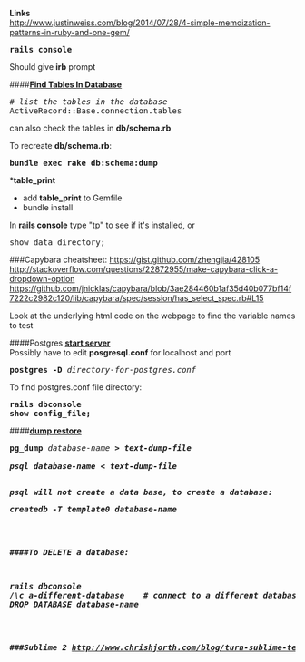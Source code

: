 **Links**  
http://www.justinweiss.com/blog/2014/07/28/4-simple-memoization-patterns-in-ruby-and-one-gem/  


<pre>
<b>rails console</b>
</pre>

Should give <b>irb</b> prompt

####[<b>Find Tables In Database</b>](http://stackoverflow.com/questions/24880956/rails-console-database-schema-checking)  
<pre>
# <em>list the tables in the database</em>
ActiveRecord::Base.connection.tables
</pre>

can also check the tables in <b>db/schema.rb</b>

To recreate <b>db/schema.rb</b>:
<pre>
<b>bundle exec rake db:schema:dump</b>
</pre>

***table_print**
- add **table_print** to Gemfile
- bundle install

In <b>rails console</b> type "tp" to see if it's installed, or
<pre>
show data_directory;
</pre>

###Capybara
cheatsheet: https://gist.github.com/zhengjia/428105  
http://stackoverflow.com/questions/22872955/make-capybara-click-a-dropdown-option  
https://github.com/jnicklas/capybara/blob/3ae284460b1af35d40b077bf14f7222c2982c120/lib/capybara/spec/session/has_select_spec.rb#L15  

Look at the underlying html code on the webpage to find the variable names to test  


####Postgres
[**start server**](http://www.postgresql.org/docs/9.1/static/server-start.html)    
Possibly have to edit <b>posgresql.conf</b> for localhost and port  

<pre>
<b>postgres -D</b> <em>directory-for-postgres.conf</em>
</pre>
To find postgres.conf file directory:
<pre>
<b>rails dbconsole</b>
<b>show config_file;</b>
</pre>

####[<b>dump restore</b>](http://www.postgresql.org/docs/9.4/static/backup-dump.html)   
<pre>
<b>pg_dump</b> <em>database-name<em> <b>&gt</em> <em>text-dump-file</em>

<b>psql</b> <em>database-name</em> <em>&lt</em> <em>text-dump-file</em>
<pre>

psql will not create a data base, to <b>create</b> a database:
<pre>
<b>createdb -T template0</b> <em>database-name</em>
</pre>

####To <b>DELETE</b> a database:
<pre>
<b>rails dbconsole</b>
<b>/\c</b> <em>a-different-database</em>    # <em>connect to a different database than the one being deleted</em>
<b>DROP DATABASE</b> <em>database-name</em>
</pre>

###Sublime 2
http://www.chrishjorth.com/blog/turn-sublime-text-into-the-best-web-development-editor-on-mac/  
